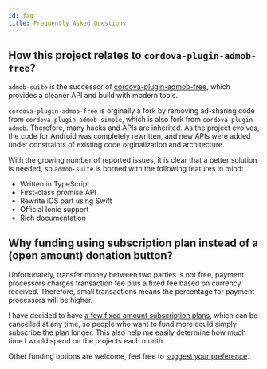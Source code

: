 ```yaml
---
id: faq
title: Frequently Asked Questions
---
```


## How this project relates to `cordova-plugin-admob-free`?

`admob-suite` is the successor of [cordova-plugin-admob-free](https://github.com/ratson/cordova-plugin-admob-free), which provides a cleaner API and build with modern tools.

`cordova-plugin-admob-free` is orginally a fork by removing ad-sharing code from `cordova-plugin-admob-simple`, which is also fork from `cordova-plugin-admob`. Therefore, many hacks and APIs are inherited. As the project evolves, the code for Android was completely rewritten, and new APIs were added under constraints of existing code orginalization and architecture.

With the growing number of reported issues, it is clear that a better solution is needed, so `admob-suite` is borned with the following features in mind:

* Written in TypeScript
* First-class promise API
* Rewrite iOS part using Swift
* Official Ionic support
* Rich documentation

## Why funding using subscription plan instead of a (open amount) donation button?

Unfortunately, transfer money between two parties is not free, payment processors charges transaction fee plus a fixed fee based on currency received. Therefore, small transactions means the percentage for payment processors will be higher.

I have decided to have [a few fixed amount subscription plans](https://ratson.name/fund-admob-suite/), which can be cancelled at any time, so people who want to fund more could simply subscribe the plan longer. This also help me easily determine how much time I would spend on the projects each month.

Other funding options are welcome, feel free to [suggest your preference](https://github.com/admob-suite/admob-suite/issues/new?title=%5BFunding%20Suggestion%5D).
